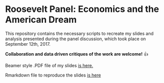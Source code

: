 # Roosevelt Panel: Economics and the American Dream 

This repository contains the necessary scripts to recreate my slides and analysis presented during the panel discussion, which took place on September 12th, 2017.

**Collaboration and data driven critiques of the work are welcome!**   :thumbsup:


Beamer style .PDF file of my slides [is here.](https://github.com/JustinMShea/Roosevelt-Econ-Panel/blob/master/Economics-Panel-Presentation.pdf)

Rmarkdown file to reproduce the slides [is here](https://github.com/JustinMShea/Roosevelt-Econ-Panel/blob/master/Economics-Panel-Presentation.Rmd)





